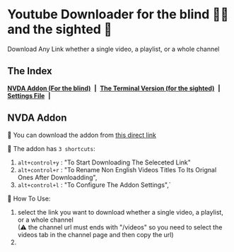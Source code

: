 <!-- 
<p align="center"> 
<img src="https://github.com/karimelgazar/cv-with-things/raw/master/images/islamic.png" style="float: left" width=15%/>

<img src="https://github.com/karimelgazar/cv-with-things/raw/master/images/b0.png" style="float: center" width=50%/>

<img src="https://github.com/karimelgazar/cv-with-things/raw/master/images/islamic.png" style="float: right" width=15%/>
</p>

<br> -->

# Youtube Downloader for the blind 👨‍🦯 and the sighted 🚶 
Download Any Link whether a single video, a playlist, or a whole channel
## The Index
[**NVDA Addon (For the blind)**](##1-NVDA-Addon) &nbsp;**|**&nbsp;
[**The Terminal Version (for the sighted)**](##2-Terminal-Version) &nbsp;**|**&nbsp;
[**Settings File**](##3-Settings-File) &nbsp;**|**&nbsp;

## NVDA Addon
🌟 You can download the addon from [this direct link](https://github.com/karimelgazar/youtube-downloader/releases/download/1.0.0/windows-youtubeDownloder-1.0.0.nvda-addon) <br>

🌟 The addon has `3 shortcuts`: <br>
1. `alt+control+y` : "To Start Downloading The Seleceted Link"
2. `alt+control+r` : "To Rename Non English Videos Titles To Its Orignal Ones After Downloadding",
3. `alt+control+l` : "To Configure The Addon Settings",` 

💁 How To Use:
1. select the link you want to download whether a single video, a playlist, or a whole channel <br>
    (⚠ the channel url must ends with "/videos" 
    so you need to select the videos tab in the channel page and then copy the url)
2. 
